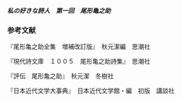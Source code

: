##### 私の好きな詩人　第一回　尾形亀之助

### 参考文献

『尾形亀之助全集　増補改訂版』　秋元潔編　思潮社

『現代詩文庫　１００５　尾形亀之助詩集』　思潮社

『評伝　尾形亀之助』　秋元潔　冬樹社

『日本近代文学大事典』　日本近代文学館・編　初版　講談社

